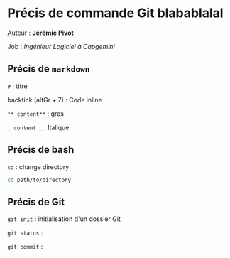 # Précis de commande Git blabablalal

Auteur : **Jérémie Pivot**

Job : _Ingénieur Logiciel à Capgemini_

## Précis de `markdown`

`#` : titre

backtick (altGr + 7) : Code inline

`** content**` : gras

`_ content _` : Italique

## Précis de bash

`cd` : change directory

```bash
cd path/to/directory
```

## Précis de Git

`git init` : initialisation d'un dossier Git

`git status` :

`git commit` :
